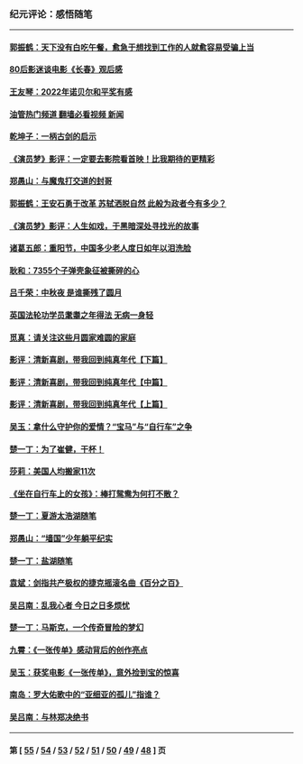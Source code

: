 ### 纪元评论：感悟随笔
---
#### [郭振鹤：天下没有白吃午餐，愈急于想找到工作的人就愈容易受骗上当](../../pages/nsc1035/n13860772.md?11100330) 
#### [80后影迷谈电影《长春》观后感](../../pages/nsc1035/n13852708.md?11100330) 
#### [王友琴：2022年诺贝尔和平奖有感](../../pages/nsc1035/n13848079.md?11100330) 
#### [油管热门频道 翻墙必看视频 新闻](ok?11100330)
#### [乾坤子：一柄古剑的启示](../../pages/nsc1035/n13841954.md?11100330) 
#### [《演员梦》影评：一定要去影院看首映！比我期待的更精彩](../../pages/nsc1035/n13840865.md?11100330) 
#### [郑愚山：与魔鬼打交道的封哥](../../pages/nsc1035/n13840314.md?11100330) 
#### [郭振鹤：王安石勇于改革 苏轼洒脱自然 此般为政者今有多少？](../../pages/nsc1035/n13836901.md?11100330) 
#### [《演员梦》影评：人生如戏，于黑暗深处寻找光的故事](../../pages/nsc1035/n13832182.md?11100330) 
#### [诸葛五郎：重阳节，中国多少老人度日如年以泪洗脸](../../pages/nsc1035/n13831696.md?11100330) 
#### [耿和：7355个子弹壳象征被撕碎的心](../../pages/nsc1035/n13830612.md?11100330) 
#### [吕千荣：中秋夜 是谁撕残了圆月](../../pages/nsc1035/n13824365.md?11100330) 
#### [英国法轮功学员耄耋之年得法 无病一身轻](../../pages/nsc1035/n13821415.md?11100330) 
#### [觅真：请关注这些月圆家难圆的家庭](../../pages/nsc1035/n13817374.md?11100330) 
#### [影评：清新喜剧，带我回到纯真年代【下篇】](../../pages/nsc1035/n13806698.md?11100330) 
#### [影评：清新喜剧，带我回到纯真年代【中篇】](../../pages/nsc1035/n13806120.md?11100330) 
#### [影评：清新喜剧，带我回到纯真年代【上篇】](../../pages/nsc1035/n13805467.md?11100330) 
#### [吴玉：拿什么守护你的爱情？“宝马”与“自行车”之争](../../pages/nsc1035/n13804482.md?11100330) 
#### [楚一丁：为了崔健，干杯！](../../pages/nsc1035/n13802006.md?11100330) 
#### [莎莉：美国人均搬家11次](../../pages/nsc1035/n13801777.md?11100330) 
#### [《坐在自行车上的女孩》：棒打鸳鸯为何打不散？](../../pages/nsc1035/n13799272.md?11100330) 
#### [楚一丁：夏游太浩湖随笔](../../pages/nsc1035/n13796515.md?11100330) 
#### [郑愚山：“墙国”少年躺平纪实](../../pages/nsc1035/n13796701.md?11100330) 
#### [楚一丁：盐湖随笔](../../pages/nsc1035/n13796541.md?11100330) 
#### [袁斌：剑指共产极权的捷克摇滚名曲《百分之百》](../../pages/nsc1035/n13777612.md?11100330) 
#### [吴吕南：乱我心者 今日之日多烦忧](../../pages/nsc1035/n13777510.md?11100330) 
#### [楚一丁：马斯克，一个传奇冒险的梦幻](../../pages/nsc1035/n13777160.md?11100330) 
#### [九霄：《一张传单》感动背后的创作亮点](../../pages/nsc1035/n13773830.md?11100330) 
#### [吴玉：获奖电影《一张传单》，意外捡到宝的惊喜](../../pages/nsc1035/n13772014.md?11100330) 
#### [南岛：罗大佑歌中的“亚细亚的孤儿”指谁？](../../pages/nsc1035/n13765051.md?11100330) 
#### [吴吕南：与林郑决绝书](../../pages/nsc1035/n13764053.md?11100330) 

---
#### 第 [ [55](./55.md?11100330) / [54](./54.md?11100330) / [53](./53.md?11100330) / [52](./52.md?11100330) / [51](./51.md?11100330) / [50](./50.md?11100330) / [49](./49.md?11100330) / [48](./48.md?11100330) ] 页
